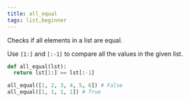 ```yaml
---
title: all_equal
tags: list,beginner
---
```


Checks if all elements in a list are equal.

Use `[1:]` and `[:-1]` to compare all the values in the given list.

```py
def all_equal(lst):
  return lst[1:] == lst[:-1]
```

```py
all_equal([1, 2, 3, 4, 5, 6]) # False
all_equal([1, 1, 1, 1]) # True
```
